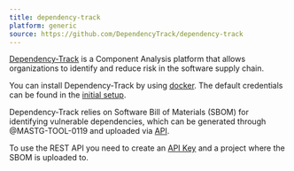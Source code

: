 ```yaml
---
title: dependency-track
platform: generic
source: https://github.com/DependencyTrack/dependency-track
---
```


[Dependency-Track](https://github.com/DependencyTrack/dependency-track) is a Component Analysis platform that allows organizations to identify and reduce risk in the software supply chain.

You can install Dependency-Track by using [docker](https://docs.dependencytrack.org/getting-started/deploy-docker/). The default credentials can be found in the [initial setup](https://docs.dependencytrack.org/getting-started/initial-startup/).

Dependency-Track relies on Software Bill of Materials (SBOM) for identifying vulnerable  dependencies, which can be generated through @MASTG-TOOL-0119 and uploaded via [API](https://docs.dependencytrack.org/usage/cicd/).

To use the REST API you need to create an [API Key](https://docs.dependencytrack.org/integrations/rest-api/) and a project where the SBOM is uploaded to.
